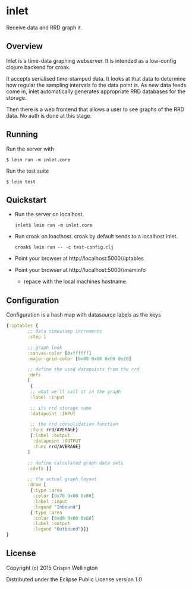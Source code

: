 # inlet
Receive data and RRD graph it.

## Overview

Inlet is a time-data graphing webserver. It is intended as a low-config clojure backend for croak.

It accepts serialised time-stamped data. It looks at that data to determine how regular the sampling intervals fo the data point is. As new data feeds come in, inlet automatically generates appropriate RRD databases for the storage.

Then there is a web frontend that allows a user to see graphs of the RRD data. No auth is done at this stage.

## Running

Run the server with

```
$ lein run -m inlet.core
```

Run the test suite

```
$ lein test
```

## Quickstart

 - Run the server on localhost.
   ```
   inlet$ lein run -m inlet.core
   ```
 - Run croak on loaclhost. croak by default sends to a localhost inlet.
   ```
   croak$ lein run -- -c test-config.clj
   ```
 - Point your browser at http://localhost:5000/<hostname>/iptables
 - Point your browser at http://localhost:5000/<hostname>/meminfo

   * repace <hostname> with the local machines hostname.

## Configuration

Configuration is a hash map with datasource labels as the keys

```clojure
{:iptables {
	    ;; data timestamp increments
	    :step 1

	    ;; graph look
	    :canvas-color [0xffffff]
	    :major-grid-color [0x00 0x00 0x00 0x20]

	    ;; define the used datapoints from the rrd
	    :defs
	    [
	     {
	     ;; what we'll call it in the graph
	     :label :input

	     ;; its rrd storage name
	     :datapoint :INPUT

	     ;; the rrd consolidation function
	     :func rrd/AVERAGE}
	     {:label :output
	      :datapoint :OUTPUT
	      :func rrd/AVERAGE}
	    ]

	    ;; define calculated graph data sets
	    :cdefs []

	    ;; the actual graph layout
	    :draw [
	     {:type :area
	      :color [0x70 0x00 0x00]
	      :label :input
	      :legend "Inbound"}
	     {:type :area
	      :color [0xd0 0x60 0x60]
	      :label :output
	      :legend "Outbound"}]}
}
```

## License

Copyright (c) 2015 Crispin Wellington

Distributed under the Eclipse Public License version 1.0